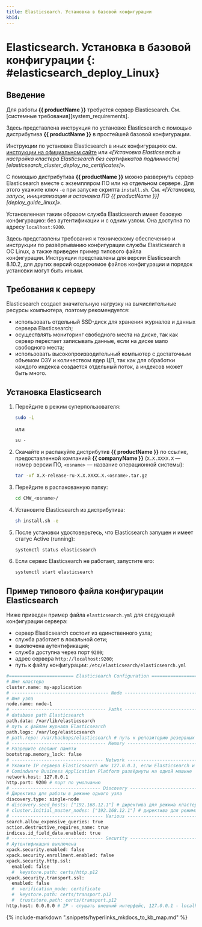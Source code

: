 ```yaml
---
title: Elasticsearch. Установка в базовой конфигурации
kbId: 
---
```


# Elasticsearch. Установка в базовой конфигурации {: #elasticsearch_deploy_Linux}

## Введение

Для работы **{{ productName }}** требуется сервер Elasticsearch. См. [системные требования][system_requirements].

Здесь представлена инструкция по установке Elasticsearch с помощью дистрибутива **{{ productName }}** в простейшей базовой конфигурации. 

Инструкции по установке Elasticsearch в иных конфигурациях см. [инструкции на официальном сайте](https://www.elastic.co/guide/en/elasticsearch/reference/current/targz.html) или _«[Установка Elasticsearch и настройка кластера Elasticsearch без сертификатов подлинности][elasticsearch_cluster_deploy_no_certificates]»_.

С помощью дистрибутива **{{ productName }}** можно развернуть сервер Elasticsearch вместе с экземпляром ПО или на отдельном сервере. Для этого укажите ключ `-e` при запуске скрипта `install.sh`. См. _«[Установка, запуск, инициализация и остановка ПО {{ productName }}][deploy_guide_linux]»_.

Установленная таким образом служба Elasticsearch имеет базовую конфигурацию: без аутентификации и с одним узлом. Она доступна по адресу `localhost:9200`.

Здесь представлены требования к техническому обеспечению и инструкции по развёртыванию конфигурации службы Elasticsearch в ОС Linux, а также приведен пример типового файла конфигурации. Инструкции представлены для версии Elasticsearch 8.10.2, для других версий содержимое файлов конфигурации и порядок установки могут быть иными.

## Требования к серверу

Elasticsearch создает значительную нагрузку на вычислительные ресурсы компьютера, поэтому рекомендуется:

- использовать отдельный SSD-диск для хранения журналов и данных сервера Elasticsearch;
- осуществлять мониторинг свободного места на диске, так как сервер перестает записывать данные, если на диске мало свободного места;
- использовать высокопроизводительный компьютер с достаточным объемом ОЗУ и количеством ядер ЦП, так как для обработки каждого индекса создается отдельный поток, а индексов может быть много.

## Установка Elasticsearch

1. Перейдите в режим суперпользователя:

    ``` sh
    sudo -i
    ```

    или

    ``` sh
    su -
    ```

2. Скачайте и распакуйте дистрибутив **{{ productName }}** по ссылке, предоставленной компанией **{{ companyName }}** (`X.X.XXXX.X` — номер версии ПО, `<osname>` — название операционной системы):

    ``` sh
    tar -xf X.X-release-ru-X.X.XXXX.X.<osname>.tar.gz
    ```

3. Перейдите в распакованную папку:

    ``` sh
    cd CMW_<osname>/
    ```

4. Установите Elasticsearch из дистрибутива:

    ``` sh
    sh install.sh -e 
    ```

5. После установки удостоверьтесь, что Elasticsearch запущен и имеет статус Active (running):

    ``` sh
    systemctl status elasticsearch
    ```

6. Если сервис Elasticsearch не работает, запустите его:

    ``` sh
    systemctl start elasticsearch
    ```


## Пример типового файла конфигурации Elasticsearch

Ниже приведен пример файла `elasticsearch.yml` для следующей конфигурации сервера:

- сервер Elasticsearch состоит из единственного узла;
- служба работает в локальной сети;
- выключена аутентификация;
- служба доступна через порт `9200`;
- адрес сервера `http://localhost:9200`;
- путь к файлу конфигурации: `/etc/elasticsearch/elasticsearch.yml`

``` sh
#======================== Elasticsearch Configuration =========================
# Имя кластера
cluster.name: my-application
# ------------------------------------ Node ------------------------------------
# Имя узла
node.name: node-1
# ----------------------------------- Paths ------------------------------------
# database path Elasticsearch
path.data: /var/lib/elasticsearch
# путь к файлам журнала Elasticsearch
path.logs: /var/log/elasticsearch
# path.repo: /var/backups/elasticsearch # путь к репозиторию резервных копий Elasticsearch
# ----------------------------------- Memory -----------------------------------
# Разрешите свопинг памяти
bootstrap.memory_lock: false
# ---------------------------------- Network -----------------------------------
# Укажите IP сервера Elasticsearch или 127.0.0.1, если Elasticsearch и 
# Comindware Business Application Platform развёрнуты на одной машине
network.host: 127.0.0.1  
http.port: 9200 # порт по умолчанию
# --------------------------------- Discovery ----------------------------------
# Директива для работы в режиме одного узла
discovery.type: single-node
# discovery.seed_hosts: ["192.168.12.1"] # директива для режима кластера
# cluster.initial_master_nodes: ["192.168.12.1"] # директива для режима кластера
# ---------------------------------- Various -----------------------------------
search.allow_expensive_queries: true
action.destructive_requires_name: true
indices.id_field_data.enabled: true
# ---------------------------------- Security ----------------------------------
# Аутентификация выключена
xpack.security.enabled: false
xpack.security.enrollment.enabled: false
xpack.security.http.ssl:
  enabled: false
  #  keystore.path: certs/http.p12
xpack.security.transport.ssl:
  enabled: false
  #  verification_mode: certificate
  #  keystore.path: certs/transport.p12
  #  truststore.path: certs/transport.p12
http.host: 0.0.0.0 # IP - слушать внешний интерфейс, 127.0.0.1 - localhost, 0.0.0.0 - все
```



{% include-markdown ".snippets/hyperlinks_mkdocs_to_kb_map.md" %}
